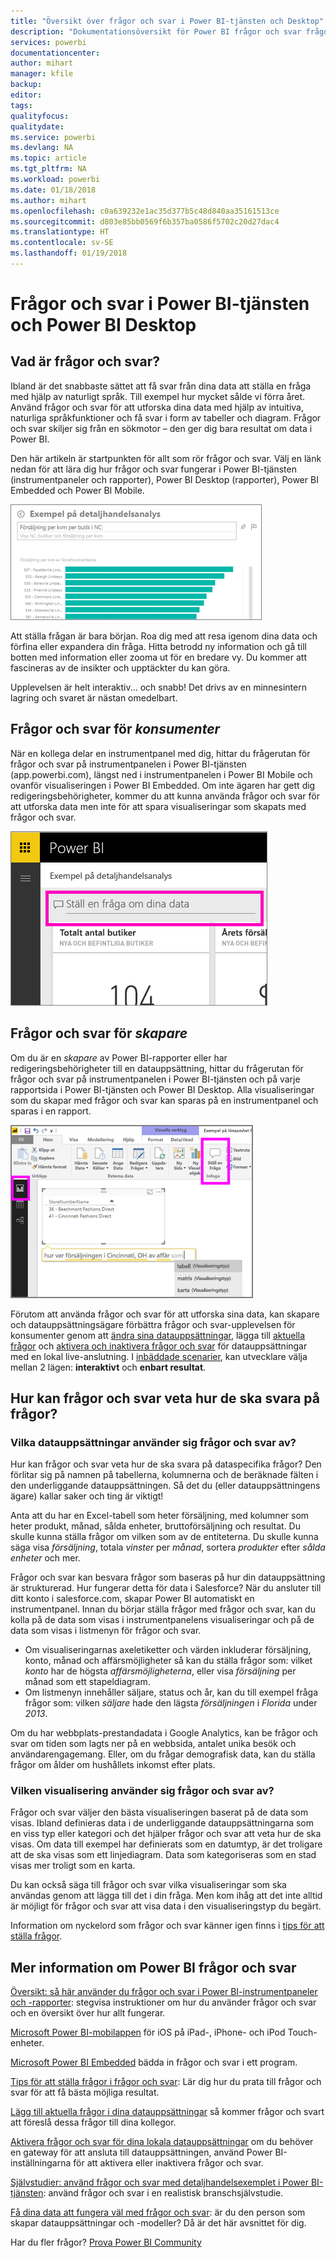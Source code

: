```yaml
---
title: "Översikt över frågor och svar i Power BI-tjänsten och Desktop"
description: "Dokumentationsöversikt för Power BI frågor och svar frågor med naturligt språk."
services: powerbi
documentationcenter: 
author: mihart
manager: kfile
backup: 
editor: 
tags: 
qualityfocus: 
qualitydate: 
ms.service: powerbi
ms.devlang: NA
ms.topic: article
ms.tgt_pltfrm: NA
ms.workload: powerbi
ms.date: 01/18/2018
ms.author: mihart
ms.openlocfilehash: c0a639232e1ac35d377b5c48d840aa35161513ce
ms.sourcegitcommit: d803e85bb0569f6b357ba0586f5702c20d27dac4
ms.translationtype: HT
ms.contentlocale: sv-SE
ms.lasthandoff: 01/19/2018
---
```

# <a name="qa-in-power-bi-service-and-power-bi-desktop"></a>Frågor och svar i Power BI-tjänsten och Power BI Desktop
## <a name="what-is-qa"></a>Vad är frågor och svar?
Ibland är det snabbaste sättet att få svar från dina data att ställa en fråga med hjälp av naturligt språk. Till exempel hur mycket sålde vi förra året.  Använd frågor och svar för att utforska dina data med hjälp av intuitiva, naturliga språkfunktioner och få svar i form av tabeller och diagram. Frågor och svar skiljer sig från en sökmotor – den ger dig bara resultat om data i Power BI.

Den här artikeln är startpunkten för allt som rör frågor och svar. Välj en länk nedan för att lära dig hur frågor och svar fungerar i Power BI-tjänsten (instrumentpaneler och rapporter), Power BI Desktop (rapporter), Power BI Embedded och Power BI Mobile.  

![](media/power-bi-q-and-a/pbi_qa_boxsalessqft.png)

Att ställa frågan är bara början.  Roa dig med att resa igenom dina data och förfina eller expandera din fråga. Hitta betrodd ny information och gå till botten med information eller zooma ut för en bredare vy. Du kommer att fascineras av de insikter och upptäckter du kan göra.

Upplevelsen är helt interaktiv... och snabb! Det drivs av en minnesintern lagring och svaret är nästan omedelbart.

##  <a name="qa-for-consumers"></a>Frågor och svar för *konsumenter*
När en kollega delar en instrumentpanel med dig, hittar du frågerutan för frågor och svar på instrumentpanelen i Power BI-tjänsten (app.powerbi.com), längst ned i instrumentpanelen i Power BI Mobile och ovanför visualiseringen i Power BI Embedded. Om inte ägaren har gett dig redigeringsbehörigheter, kommer du att kunna använda frågor och svar för att utforska data men inte för att spara visualiseringar som skapats med frågor och svar.

![](media/power-bi-q-and-a/powerbi-qna.png)

## <a name="qa-for-creators"></a>Frågor och svar för *skapare*
Om du är en *skapare* av Power BI-rapporter eller har redigeringsbehörigheter till en datauppsättning, hittar du frågerutan för frågor och svar på instrumentpanelen i Power BI-tjänsten och på varje rapportsida i Power BI-tjänsten och Power BI Desktop. Alla visualiseringar som du skapar med frågor och svar kan sparas på en instrumentpanel och sparas i en rapport.

![](media/power-bi-q-and-a/power-bi-desktop.png)

Förutom att använda frågor och svar för att utforska sina data, kan skapare och datauppsättningsägare förbättra frågor och svar-upplevelsen för konsumenter genom att [ändra sina datauppsättningar](service-prepare-data-for-q-and-a.md), lägga till [aktuella frågor](service-q-and-a-create-featured-questions.md) och [aktivera och inaktivera frågor och svar](service-q-and-a-direct-query.md) för datauppsättningar med en lokal live-anslutning. I [inbäddade scenarier](developer/qanda.md), kan utvecklare välja mellan 2 lägen: **interaktivt** och **enbart resultat**.

## <a name="how-does-qa-know-how-to-answer-questions"></a>Hur kan frågor och svar veta hur de ska svara på frågor?
### <a name="which-datasets-does-qa-use"></a>Vilka datauppsättningar använder sig frågor och svar av?
Hur kan frågor och svar veta hur de ska svara på dataspecifika frågor? Den förlitar sig på namnen på tabellerna, kolumnerna och de beräknade fälten i den underliggande datauppsättningen. Så det du (eller datauppsättningens ägare) kallar saker och ting är viktigt!

Anta att du har en Excel-tabell som heter försäljning, med kolumner som heter produkt, månad, sålda enheter, bruttoförsäljning och resultat. Du skulle kunna ställa frågor om vilken som av de entiteterna.  Du skulle kunna säga visa *försäljning*, totala *vinster* per *månad*, sortera *produkter* efter *sålda enheter* och mer.

Frågor och svar kan besvara frågor som baseras på hur din datauppsättning är strukturerad. Hur fungerar detta för data i Salesforce? När du ansluter till ditt konto i salesforce.com, skapar Power BI automatiskt en instrumentpanel.  Innan du börjar ställa frågor med frågor och svar, kan du kolla på de data som visas i instrumentpanelens visualiseringar och på de data som visas i listmenyn för frågor och svar.

* Om visualiseringarnas axeletiketter och värden inkluderar försäljning, konto, månad och affärsmöjligheter så kan du ställa frågor som: vilket *konto* har de högsta *affärsmöjligheterna*, eller visa *försäljning* per månad som ett stapeldiagram.
* Om listmenyn innehåller säljare, status och år, kan du till exempel fråga frågor som: vilken *säljare* hade den lägsta *försäljningen* i *Florida* under *2013*.

Om du har webbplats-prestandadata i Google Analytics, kan be frågor och svar om tiden som lagts ner på en webbsida, antalet unika besök och användarengagemang. Eller, om du frågar demografisk data, kan du ställa frågor om ålder om hushållets inkomst efter plats.

### <a name="which-visualization-does-qa-use"></a>Vilken visualisering använder sig frågor och svar av?
Frågor och svar väljer den bästa visualiseringen baserat på de data som visas. Ibland definieras data i de underliggande datauppsättningarna som en viss typ eller kategori och det hjälper frågor och svar att veta hur de ska visas. Om data till exempel har definierats som en datumtyp, är det troligare att de ska visas som ett linjediagram. Data som kategoriseras som en stad visas mer troligt som en karta.

Du kan också säga till frågor och svar vilka visualiseringar som ska användas genom att lägga till det i din fråga. Men kom ihåg att det inte alltid är möjligt för frågor och svar att visa data i den visualiseringstyp du begärt.

Information om nyckelord som frågor och svar känner igen finns i [tips för att ställa frågor](service-q-and-a-tips.md).


## <a name="for-more-details-about-power-bi-qa"></a>Mer information om Power BI frågor och svar
[Översikt: så här använder du frågor och svar i Power BI-instrumentpaneler och -rapporter](power-bi-tutorial-q-and-a.md): stegvisa instruktioner om hur du använder frågor och svar och en översikt över hur allt fungerar.

[Microsoft Power BI-mobilappen](mobile-apps-ios-qna.md) för iOS på iPad-, iPhone- och iPod Touch-enheter.

[Microsoft Power BI Embedded](developer/qanda.md) bädda in frågor och svar i ett program.

[Tips för att ställa frågor i frågor och svar](service-q-and-a-tips.md): Lär dig hur du prata till frågor och svar för att få bästa möjliga resultat.

[Lägg till aktuella frågor i dina datauppsättningar](service-q-and-a-create-featured-questions.md) så kommer frågor och svart att föreslå dessa frågor till dina kollegor.

[Aktivera frågor och svar för dina lokala datauppsättningar](service-q-and-a-direct-query.md) om du behöver en gateway för att ansluta till datauppsättningen, använd Power BI-inställningarna för att aktivera eller inaktivera frågor och svar.

[Självstudier: använd frågor och svar med detaljhandelsexemplet i Power BI-tjänsten](power-bi-visualization-introduction-to-q-and-a.md): använd frågor och svar i en realistisk branschsjälvstudie.

[Få dina data att fungera väl med frågor och svar](service-prepare-data-for-q-and-a.md): är du den person som skapar datauppsättningar och -modeller?  Då är det här avsnittet för dig.

Har du fler frågor? [Prova Power BI Community](http://community.powerbi.com/)
